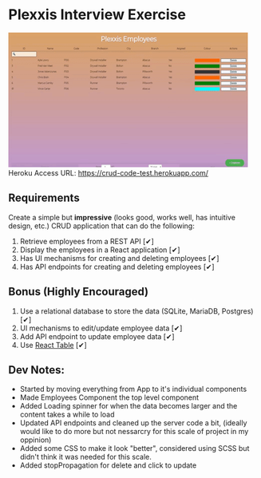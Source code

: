 # Plexxis Interview Exercise
![App Demo](demo/demo.gif)
Heroku Access URL: https://crud-code-test.herokuapp.com/

## Requirements

Create a simple but **impressive** (looks good, works well, has intuitive design, etc.) CRUD application that can do the following:

1. Retrieve employees from a REST API [✔]
2. Display the employees in a React application [✔]
3. Has UI mechanisms for creating and deleting employees [✔]
4. Has API endpoints for creating and deleting employees [✔]

## Bonus (Highly Encouraged)

1. Use a relational database to store the data (SQLite, MariaDB, Postgres) [✔]
2. UI mechanisms to edit/update employee data [✔]
3. Add API endpoint to update employee data [✔]
4. Use [React Table](https://react-table.js.org) [✔]

## Dev Notes:

- Started by moving everything from App to it's individual components
- Made Employees Component the top level component
- Added Loading spinner for when the data becomes larger and the content takes a while to load
- Updated API endpoints and cleaned up the server code a bit, (ideally would like to do more but not nessarcry for this scale of project in my oppinion)
- Added some CSS to make it look "better", considered using SCSS but didn't think it was needed for this scale.
- Added stopPropagation for delete and click to update
